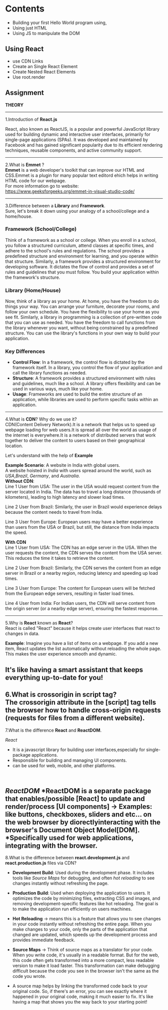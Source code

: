 # Contents
-  Building your first Hello World program using, 
-  Using just HTML 
-  Using JS to manipulate the DOM 
##  Using React 
-  use CDN Links 
-  Create an Single React Element 
-  Create Nested React Elements 
-  Use root.render

## Assignment


**THEORY**

---

1.Introduction of **React.js**


React, also known as ReactJS, is a popular and powerful JavaScript library used for building dynamic and interactive user interfaces, primarily for single-page applications (SPAs). It was developed and maintained by Facebook and has gained significant popularity due to its efficient rendering techniques, reusable components, and active community support.

---

2.What is **Emmet** ?
<br>
**Emmet** is a web developer's toolkit that can improve our HTML and CSS.Emmet is a plugin for many popular text editord ehich helps in writing HTML code for our webpage.
<br>
For more information go to website:
https://www.geeksforgeeks.org/emmet-in-visual-studio-code/

---

3.Difference between a **Library** and **Framework**.
<br>
Sure, let's break it down using your analogy of a school/college and a home/house.

### Framework (School/College)
Think of a framework as a school or college. When you enroll in a school, you follow a structured curriculum, attend classes at specific times, and adhere to the school's rules and regulations. The school provides a predefined structure and environment for learning, and you operate within that structure. Similarly, a framework provides a structured environment for developing software. It dictates the flow of control and provides a set of rules and guidelines that you must follow. You build your application within the framework's structure.

### Library (Home/House)
Now, think of a library as your home. At home, you have the freedom to do things your way. You can arrange your furniture, decorate your rooms, and follow your own schedule. You have the flexibility to use your home as you see fit. Similarly, a library in programming is a collection of pre-written code that you can use as needed. You have the freedom to call functions from the library whenever you want, without being constrained by a predefined structure. You can use the library's functions in your own way to build your application.

### Key Differences
- **Control Flow**: In a framework, the control flow is dictated by the framework itself. In a library, you control the flow of your application and call the library functions as needed.
- **Structure**: A framework provides a structured environment with rules and guidelines, much like a school. A library offers flexibility and can be used in various ways, much like your home.
- **Usage**: Frameworks are used to build the entire structure of an application, while libraries are used to perform specific tasks within an application.

---

4.What is **CDN**? Why do we use it?
<br>
CDN(Content Delivery Network).It is a network that helps us to speed up webpage loading for web users.It is spread all over the world as usage of the internet is everywhere.It is a network of distributed servers that work together to deliver the content to users based on their geographical location.

Let's understand with the help of **Example**

**Example Scenario**: A website in India with global users.
<br>
A website hoisted in *India* with users spread around the world, such as *USA*,*Brazil*, *Germany*, and *Australia*.
<br>
**Without CDN**:
<br>
Line 1 User from USA: The user in the USA would request content from the server located in India. The data has to travel a long distance (thousands of kilometers), leading to high latency and slower load times.

Line 2 User from Brazil: Similarly, the user in Brazil would experience delays because the content needs to travel from India.

Line 3 User from Europe: European users may have a better experience than users from the USA or Brazil, but still, the distance from India impacts the speed.
<br>

**With CDN**
<br>
Line 1 User from USA: The CDN has an edge server in the USA. When the user requests the content, the CDN serves the content from the USA server. This reduces the time it takes to retrieve the content.

Line 2 User from Brazil: Similarly, the CDN serves the content from an edge server in Brazil or a nearby region, reducing latency and speeding up load times.

Line 3 User from Europe: The content for European users will be fetched from the European edge servers, resulting in faster load times.

Line 4 User from India: For Indian users, the CDN will serve content from the origin server (or a nearby edge server), ensuring the fastest response.

---

5.Why is **React** known as **React**?
<br>
React is called "React" because it helps create user interfaces that react to changes in data. 

**Example**: Imagine you have a list of items on a webpage. If you add a new item, React updates the list automatically without reloading the whole page. This makes the user experience smooth and dynamic. 

It's like having a smart assistant that keeps everything up-to-date for you!
---

6.What is **crossorigin** in script tag?
<br>
The crossorigin attribute in the [script] tag tells the browser how to handle cross-origin requests (requests for files from a different website).
---

7.What is the difference **React** and **ReactDOM**.
<br>

*React*
- It is a javascript library for building user interfaces,especially for single-package applications.
- Responsible for building and managing UI components.
- can be used for web, mobile, and other platforms.
<br>

*ReactDOM*
*ReactDOM is a separate package that enables/possible [React] to update and render/process [UI components] -> **Examples**:  like buttons, checkboxes, sliders and etc... on the web browser by diorectlyinteracting with the browser's Document Object Model[DOM].
*Specifically used for web applications, integrating with the browser.
---

8.What is the difference between **react.development.js** and **react.production.js** files via CDN?
<br>

- **Development Build**: Used during the development phase. It includes tools like *Source Maps* for debugging, and often *hot reloading* to see changes instantly without refreshing the page.
- **Production Build**: Used when deploying the application to users. It optimizes the code by minimizing files, extracting CSS and images, and removing development-specific features like hot reloading. The goal is to make the application run efficiently on users machines.

- **Hot Reloading** -> means this is a feature that allows you to see changes in your code instantly without refreshing the entire page. When you make changes to your code, only the parts of the application that changed are updated, which speeds up the development process and provides immediate feedback.

- **Source Maps** -> Think of source maps as a translator for your code. When you write code, it's usually in a readable format. But for the web, this code often gets transformed into a more compact, less readable version to make it load faster. This transformation can make debugging difficult because the code you see in the browser isn't the same as the code you wrote.

- A source map helps by linking the transformed code back to your original code. So, if there's an error, you can see exactly where it happened in your original code, making it much easier to fix. It's like having a map that shows you the way back to your starting point!

